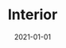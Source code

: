 ---
title: Interior
description: Brief description of this section
cover: manuel-nageli.jpg
date: 2021-01-01
---